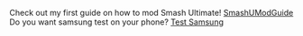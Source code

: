 Check out my first guide on how to mod Smash Ultimate! <a href="https://quadsyt.github.io/guides/gui.de1">SmashUModGuide </a> <br />
Do you want samsung test on your phone? <a href="https://quadsyt.github.io/guides/gui.de2">Test Samsung </a> <br />
